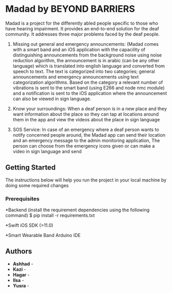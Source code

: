 # Madad by BEYOND BARRIERS

Madad is a project for the differently abled people specific to those who have hearing impairment. It provides an end-to-end solution for the deaf community. It addresses three major problems faced by the deaf people.

1) Missing out general and emergency announcements: (Madad comes with a smart band and an iOS application with the capacility of distinguishing announcements from the background noise using noise reduction algorithm, the announcement is in arabic (can be any other language) which is translated into english language and converted from speech to text. The text is categorized into two categories; general announcements and emergency announcements using text categorization algorithms. Based on the category a relevant number of vibrations is sent to the smart band (using E266 and node nmc module) and a notification is sent to the iOS application where the announcement can also be viewed in sign language.

2) Know your surroundings: When a deaf person is in a new place and they want information about the place so they can tap at locations around them in the app and view the videos about the place in sign language

3) SOS Service: In case of an emergency where a deaf person wants to notify concerned people around, the Madad app can send their location and an emergency message to the admin monitoring application, The person can choose from the emergency icons given or can make a video in sign language and send  
     
## Getting Started

The instructions below will help you run the project in your local machine by doing some required changes

### Prerequisites

*Backend (install the requirement dependencies using the following command)
$ pip install -r requirements.txt

*Swift
iOS SDK (>11.0)

*Smart Wearable Band
Arduino IDE


## Authors

* **Ashhad** - 
* **Kazi** -
* **Hagar** -
* **Ilsa** -
* **Yusra** -    






